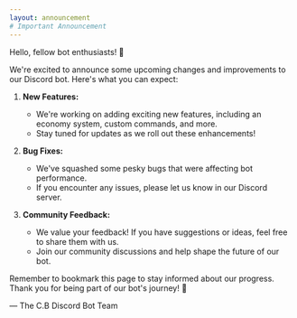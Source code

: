 ```yaml
---
layout: announcement
# Important Announcement
---
```


Hello, fellow bot enthusiasts! 🤖

We're excited to announce some upcoming changes and improvements to our Discord bot. Here's what you can expect:

1. **New Features:**
   - We're working on adding exciting new features, including an economy system, custom commands, and more.
   - Stay tuned for updates as we roll out these enhancements!

2. **Bug Fixes:**
   - We've squashed some pesky bugs that were affecting bot performance.
   - If you encounter any issues, please let us know in our Discord server.

3. **Community Feedback:**
   - We value your feedback! If you have suggestions or ideas, feel free to share them with us.
   - Join our community discussions and help shape the future of our bot.

Remember to bookmark this page to stay informed about our progress. Thank you for being part of our bot's journey! 🎉

— The C.B Discord Bot Team
